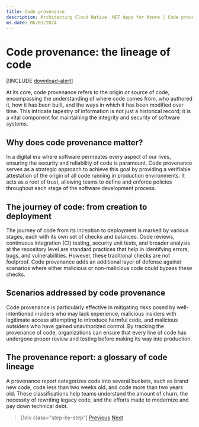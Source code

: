 ```yaml
---
title: Code provenance
description: Architecting Cloud Native .NET Apps for Azure | Code provenance
ms.date: 06/03/2024
---
```


# Code provenance: the lineage of code

[!INCLUDE [download-alert](includes/download-alert.md)]

At its core, code provenance refers to the origin or source of code, encompassing the understanding of where code comes from, who authored it, how it has been built, and the ways in which it has been modified over time. This intricate tapestry of information is not just a historical record; it is a vital component for maintaining the integrity and security of software systems.

## Why does code provenance matter?

In a digital era where software permeates every aspect of our lives, ensuring the security and reliability of code is paramount. Code provenance serves as a strategic approach to achieve this goal by providing a verifiable attestation of the origin of all code running in production environments. It acts as a root of trust, allowing teams to define and enforce policies throughout each stage of the software development process.

## The journey of code: from creation to deployment

The journey of code from its inception to deployment is marked by various stages, each with its own set of checks and balances. Code reviews, continuous integration (CI) testing, security unit tests, and broader analysis at the repository level are standard practices that help in identifying errors, bugs, and vulnerabilities. However, these traditional checks are not foolproof. Code provenance adds an additional layer of defense against scenarios where either malicious or non-malicious code could bypass these checks.

## Scenarios addressed by code provenance

Code provenance is particularly effective in mitigating risks posed by well-intentioned insiders who may lack experience, malicious insiders with legitimate access attempting to introduce harmful code, and malicious outsiders who have gained unauthorized control. By tracking the provenance of code, organizations can ensure that every line of code has undergone proper review and testing before making its way into production.

## The provenance report: a glossary of code lineage

A provenance report categorizes code into several buckets, such as brand new code, code less than two weeks old, and code more than two years old. These classifications help teams understand the amount of churn, the necessity of rewriting legacy code, and the efforts made to modernize and pay down technical debt.

>[!div class="step-by-step"]
>[Previous](code-security.md)
>[Next](azure-security.md)
